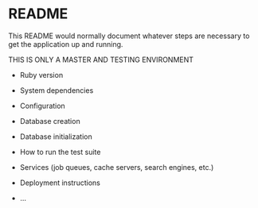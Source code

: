 # README

This README would normally document whatever steps are necessary to get the
application up and running.

THIS IS ONLY A MASTER AND TESTING ENVIRONMENT
* Ruby version

* System dependencies

* Configuration

* Database creation

* Database initialization

* How to run the test suite

* Services (job queues, cache servers, search engines, etc.)

* Deployment instructions

* ...
